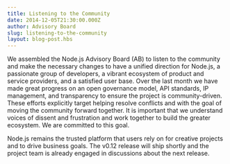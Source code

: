 ```yaml
---
title: Listening to the Community
date: 2014-12-05T21:30:00.000Z
author: Advisory Board
slug: listening-to-the-community
layout: blog-post.hbs
---
```


We assembled the Node.js Advisory Board (AB) to listen to the community and
make the necessary changes to have a unified direction for Node.js, a
passionate group of developers, a vibrant ecosystem of product and service
providers, and a satisfied user base.  Over the last month we have made great
progress on an open governance model, API standards, IP management, and
transparency to ensure the project is community-driven.  These efforts
explicitly target helping resolve conflicts and with the goal of moving the
community forward together.  It is important that we understand voices of
dissent and frustration and work together to build the greater ecosystem.  We
are committed to this goal.

Node.js remains the trusted platform that users rely on for creative projects
and to drive business goals.  The v0.12 release will ship shortly and the
project team is already engaged in discussions about the next release.
